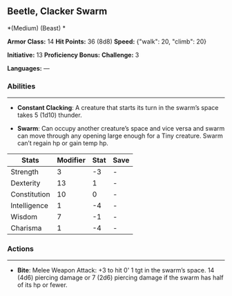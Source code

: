 ## Beetle, Clacker Swarm
*(Medium) (Beast) *

**Armor Class:** 14
**Hit Points:** 36 (8d8)
**Speed:** {"walk": 20, "climb": 20}

**Initiative:** 13
**Proficiency Bonus:**
**Challenge:** 3

**Languages:** —

### Abilities
 --- 
- **Constant Clacking**: A creature that starts its turn in the swarm’s space takes 5 (1d10) thunder.

- **Swarm**: Can occupy another creature’s space and vice versa and swarm can move through any opening large enough for a Tiny creature. Swarm can’t regain hp or gain temp hp.



| Stats | Modifier | Stat | Save
| ---- | ---- | ---- | ---- |
| Strength | 3 | -3 | - |
| Dexterity | 13 | 1 | - |
| Constitution | 10 | 0 | - |
| Intelligence | 1 | -4 | - |
| Wisdom | 7 | -1 | - |
| Charisma | 1 | -4 | - |

### Actions
 --- 
- **Bite**: Melee Weapon Attack: +3 to hit 0' 1 tgt in the swarm’s space. 14 (4d6) piercing damage or 7 (2d6) piercing damage if the swarm has half of its hp or fewer.

